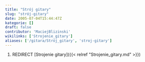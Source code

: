 ```yaml
---
title: "Strój gitary"
slug: "strój-gitary"
date: 2005-07-04T15:44:47Z
kategorie: []
draft: false
contributor: 'MaciejBlizinski'
wikilinks: ['Strojenie_gitary']
aliases: ['/gitara/Strój_gitary', 'stroj-gitary']
---
```

1.  REDIRECT [Strojenie gitary]({{< relref "Strojenie_gitary.md" >}})
